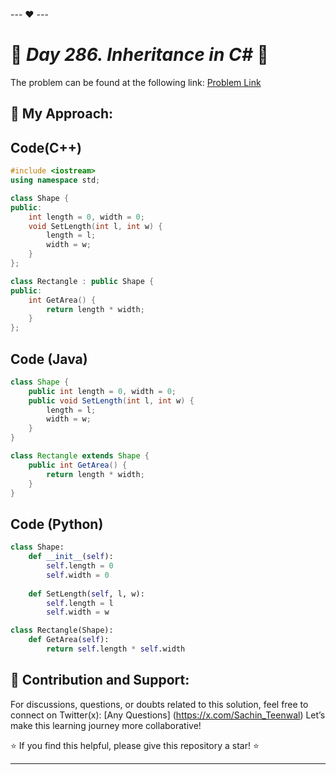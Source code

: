 --- ❤️ ---

# 🚀 _Day 286. Inheritance in C#_ 🧠


The problem can be found at the following link: [Problem Link](https://www.interviewbit.com/problems/inheritance-in-c/)

## 🎯 **My Approach:**


## Code(C++)
```cpp
#include <iostream>
using namespace std;

class Shape {
public:
    int length = 0, width = 0;
    void SetLength(int l, int w) {
        length = l;
        width = w;
    }
};

class Rectangle : public Shape {
public:
    int GetArea() {
        return length * width;
    }
};
```

## Code (Java)

```java
class Shape {
    public int length = 0, width = 0;
    public void SetLength(int l, int w) {
        length = l;
        width = w;
    }
}

class Rectangle extends Shape {
    public int GetArea() {
        return length * width;
    }
}
```

## Code (Python)

```python
class Shape:
    def __init__(self):
        self.length = 0
        self.width = 0
    
    def SetLength(self, l, w):
        self.length = l
        self.width = w

class Rectangle(Shape):
    def GetArea(self):
        return self.length * self.width
```



## 🎯 **Contribution and Support:**

For discussions, questions, or doubts related to this solution, feel free to connect on Twitter(x): [Any Questions] (https://x.com/Sachin_Teenwal) Let’s make this learning journey more collaborative!

⭐ If you find this helpful, please give this repository a star! ⭐

---
